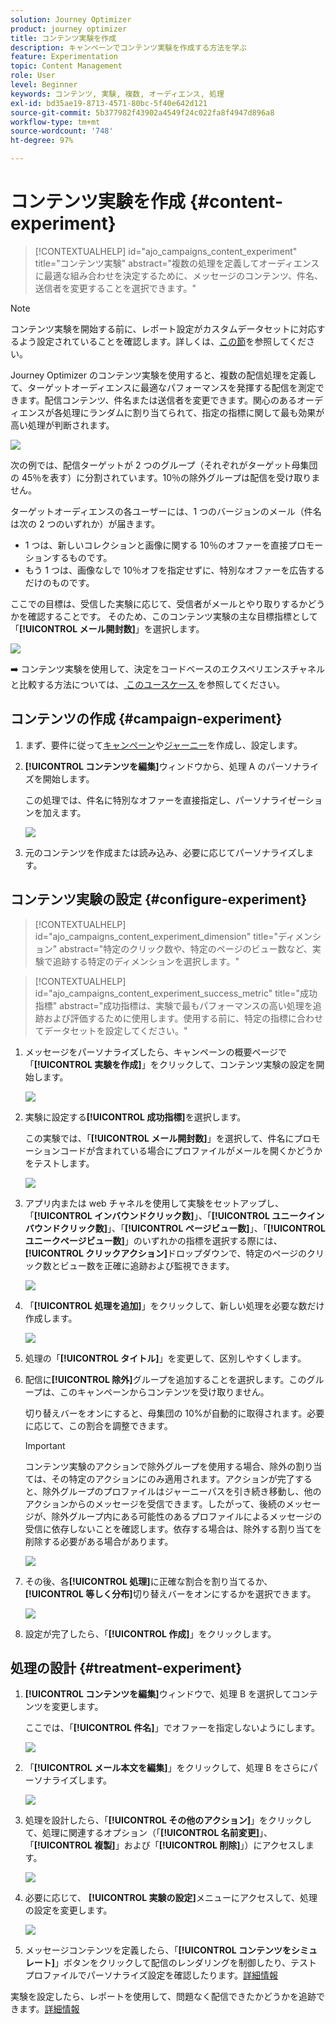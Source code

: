 ```yaml
---
solution: Journey Optimizer
product: journey optimizer
title: コンテンツ実験を作成
description: キャンペーンでコンテンツ実験を作成する方法を学ぶ
feature: Experimentation
topic: Content Management
role: User
level: Beginner
keywords: コンテンツ, 実験, 複数, オーディエンス, 処理
exl-id: bd35ae19-8713-4571-80bc-5f40e642d121
source-git-commit: 5b377982f43902a4549f24c022fa8f4947d896a8
workflow-type: tm+mt
source-wordcount: '748'
ht-degree: 97%

---
```


# コンテンツ実験を作成 {#content-experiment}

>[!CONTEXTUALHELP]
>id="ajo_campaigns_content_experiment"
>title="コンテンツ実験"
>abstract="複数の処理を定義してオーディエンスに最適な組み合わせを決定するために、メッセージのコンテンツ、件名、送信者を変更することを選択できます。"

>[!NOTE]
>
>コンテンツ実験を開始する前に、レポート設定がカスタムデータセットに対応するよう設定されていることを確認します。詳しくは、[この節](../reports/reporting-configuration.md)を参照してください。

Journey Optimizer のコンテンツ実験を使用すると、複数の配信処理を定義して、ターゲットオーディエンスに最適なパフォーマンスを発揮する配信を測定できます。配信コンテンツ、件名または送信者を変更できます。関心のあるオーディエンスが各処理にランダムに割り当てられて、指定の指標に関して最も効果が高い処理が判断されます。

![](../rn/assets/do-not-localize/experiment.gif)

次の例では、配信ターゲットが 2 つのグループ（それぞれがターゲット母集団の 45％を表す）に分割されています。10％の除外グループは配信を受け取りません。

ターゲットオーディエンスの各ユーザーには、1 つのバージョンのメール（件名は次の 2 つのいずれか）が届きます。

* 1 つは、新しいコレクションと画像に関する 10％のオファーを直接プロモーションするものです。
* もう 1 つは、画像なしで 10％オフを指定せずに、特別なオファーを広告するだけのものです。

ここでの目標は、受信した実験に応じて、受信者がメールとやり取りするかどうかを確認することです。 そのため、このコンテンツ実験の主な目標指標として「**[!UICONTROL メール開封数]**」を選択します。

![](assets/content_experiment.png)

➡️ コンテンツ実験を使用して、決定をコードベースのエクスペリエンスチャネルと比較する方法については、[ このユースケース ](experience-decisioning-uc.md) を参照してください。

## コンテンツの作成 {#campaign-experiment}

1. まず、要件に従って[キャンペーン](../campaigns/create-campaign.md)や[ジャーニー](../building-journeys/journeys-message.md)を作成し、設定します。

1. **[!UICONTROL コンテンツを編集]**&#x200B;ウィンドウから、処理 A のパーソナライズを開始します。

   この処理では、件名に特別なオファーを直接指定し、パーソナライゼーションを加えます。

   ![](assets/content_experiment_5.png)

1. 元のコンテンツを作成または読み込み、必要に応じてパーソナライズします。

## コンテンツ実験の設定 {#configure-experiment}

>[!CONTEXTUALHELP]
>id="ajo_campaigns_content_experiment_dimension"
>title="ディメンション"
>abstract="特定のクリック数や、特定のページのビュー数など、実験で追跡する特定のディメンションを選択します。"

>[!CONTEXTUALHELP]
>id="ajo_campaigns_content_experiment_success_metric"
>title="成功指標"
>abstract="成功指標は、実験で最もパフォーマンスの高い処理を追跡および評価するために使用します。使用する前に、特定の指標に合わせてデータセットを設定してください。"

1. メッセージをパーソナライズしたら、キャンペーンの概要ページで「**[!UICONTROL 実験を作成]**」をクリックして、コンテンツ実験の設定を開始します。

   ![](assets/content_experiment_3.png)

1. 実験に設定する&#x200B;**[!UICONTROL 成功指標]**&#x200B;を選択します。

   この実験では、「**[!UICONTROL メール開封数]**」を選択して、件名にプロモーションコードが含まれている場合にプロファイルがメールを開くかどうかをテストします。

   ![](assets/content_experiment_11.png)

1. アプリ内または web チャネルを使用して実験をセットアップし、「**[!UICONTROL インバウンドクリック数]**」、「**[!UICONTROL ユニークインバウンドクリック数]**」、「**[!UICONTROL ページビュー数]**」、「**[!UICONTROL ユニークページビュー数]**」のいずれかの指標を選択する際には、**[!UICONTROL クリックアクション]**&#x200B;ドロップダウンで、特定のページのクリック数とビュー数を正確に追跡および監視できます。

   ![](assets/content_experiment_20.png)

1. 「**[!UICONTROL 処理を追加]**」をクリックして、新しい処理を必要な数だけ作成します。

   ![](assets/content_experiment_8.png)

1. 処理の「**[!UICONTROL タイトル]**」を変更して、区別しやすくします。

1. 配信に&#x200B;**[!UICONTROL 除外]**&#x200B;グループを追加することを選択します。このグループは、このキャンペーンからコンテンツを受け取りません。

   切り替えバーをオンにすると、母集団の 10%が自動的に取得されます。必要に応じて、この割合を調整できます。

   >[!IMPORTANT]
   >
   >コンテンツ実験のアクションで除外グループを使用する場合、除外の割り当ては、その特定のアクションにのみ適用されます。アクションが完了すると、除外グループのプロファイルはジャーニーパスを引き続き移動し、他のアクションからのメッセージを受信できます。したがって、後続のメッセージが、除外グループ内にある可能性のあるプロファイルによるメッセージの受信に依存しないことを確認します。依存する場合は、除外する割り当てを削除する必要がある場合があります。

   ![](assets/content_experiment_12.png)

1. その後、各&#x200B;**[!UICONTROL 処理]**&#x200B;に正確な割合を割り当てるか、**[!UICONTROL 等しく分布]**&#x200B;切り替えバーをオンにするかを選択できます。

   ![](assets/content_experiment_13.png)

1. 設定が完了したら、「**[!UICONTROL 作成]**」をクリックします。

## 処理の設計 {#treatment-experiment}

1. **[!UICONTROL コンテンツを編集]**&#x200B;ウィンドウで、処理 B を選択してコンテンツを変更します。

   ここでは、「**[!UICONTROL 件名]**」でオファーを指定しないようにします。

   ![](assets/content_experiment_18.png)

1. 「**[!UICONTROL メール本文を編集]**」をクリックして、処理 B をさらにパーソナライズします。

   ![](assets/content_experiment_9.png)

1. 処理を設計したら、「**[!UICONTROL その他のアクション]**」をクリックして、処理に関連するオプション（「**[!UICONTROL 名前変更]**」、「**[!UICONTROL 複製]**」および「**[!UICONTROL 削除]**」）にアクセスします。

   ![](assets/content_experiment_7.png)

1. 必要に応じて、 **[!UICONTROL 実験の設定]**&#x200B;メニューにアクセスして、処理の設定を変更します。

   ![](assets/content_experiment_19.png)

1. メッセージコンテンツを定義したら、「**[!UICONTROL コンテンツをシミュレート]**」ボタンをクリックして配信のレンダリングを制御したり、テストプロファイルでパーソナライズ設定を確認したります。[詳細情報](../content-management/preview-test.md)

実験を設定したら、レポートを使用して、問題なく配信できたかどうかを追跡できます。[詳細情報](../reports/campaign-global-report-cja-experimentation.md)

